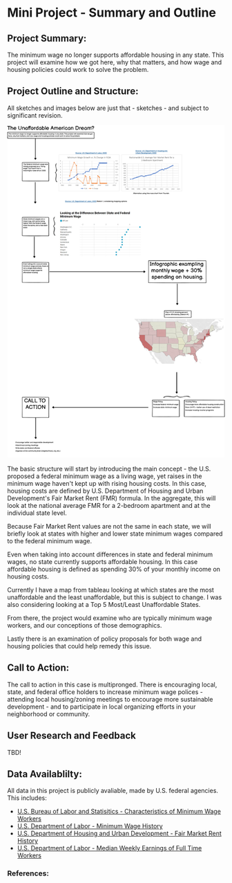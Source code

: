 # Mini Project - Summary and Outline

## Project Summary:

The minimum wage no longer supports affordable housing in any state. This project will examine how we got here, why that matters, and how wage and housing policies could work to solve the problem.

## Project Outline and Structure:

All sketches and images below are just that - sketches - and subject to significant revision.

![WireframeSketch1](wireframe_sketch1.png)

The basic structure will start by introducing the main concept - the U.S. proposed a federal minimum wage as a living wage, yet raises in the minimum wage haven't kept up with rising housing costs. In this case, housing costs are defined by U.S. Department of Housing and Urban Development's Fair Market Rent (FMR) formula. In the aggregate, this will look at the national average FMR for a 2-bedroom apartment and at the individual state level.

Because Fair Market Rent values are not the same in each state, we will briefly look at states with higher and lower state minimum wages compared to the federal minimum wage.

Even when taking into account differences in state and federal minimum wages, no state currently supports affordable housing. In this case affordable housing is defined as spending 30% of your monthly income on housing costs.

Currently I have a map from tableau looking at which states are the most unaffordable and the least unaffordable, but this is subject to change. I was also considering looking at a Top 5 Most/Least Unaffordable States.

From there, the project would examine who are typically minimum wage workers, and our conceptions of those demographics.

Lastly there is an examination of policy proposals for both wage and housing policies that could help remedy this issue.

## Call to Action:

The call to action in this case is multipronged. There is encouraging local, state, and federal office holders to increase minimum wage polices - attending local housing/zoning meetings to encourage more sustainable development - and to participate in local organizing efforts in your neighborhood or community.

## User Research and Feedback

TBD!

## Data Availablilty:

All data in this project is publicly avaliable, made by U.S. federal agencies. This includes:

 - [U.S. Bureau of Labor and Statisitics - Characteristics of Minimum Wage Workers][1]
 - [U.S. Department of Labor - Minimum Wage History][2]
 - [U.S. Department of Housing and Urban Development - Fair Market Rent History][3]
 - [U.S. Department of Labor - Median Weekly Earnings of Full Time Workers][4]
 
 
 ### References:
 [1]: https://www.bls.gov/opub/reports/minimum-wage/2019/home.htm "U.S. BLS - Minimum Wage Characteristics"
 [2]: https://www.dol.gov/agencies/whd/state/minimum-wage/history "U.S. DOL - Minimum Wage History"
 [3]: https://www.huduser.gov/portal/datasets/fmr.html#history "U.S. HUD - Fair Market Rent History"
 [4]: https://www.bls.gov/webapps/legacy/cpswktab3.htm "U.S. BLS - Labor Force Statistics"
 
 
